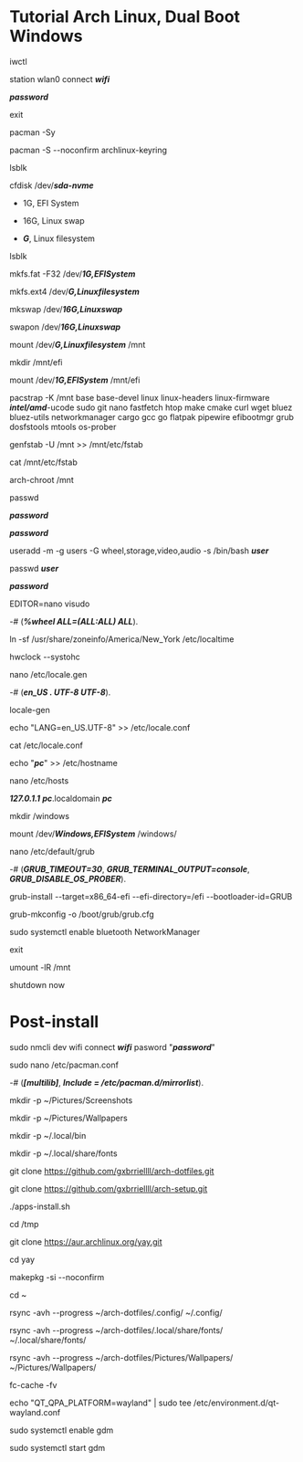 # Tutorial Arch Linux, Dual Boot Windows

iwctl

station wlan0 connect ***wifi***

***password***

exit

pacman -Sy

pacman -S --noconfirm archlinux-keyring

lsblk

cfdisk /dev/***sda-nvme***

* 1G, EFI System

* 16G, Linux swap

* ***G***, Linux filesystem

lsblk

mkfs.fat -F32 /dev/***1G,EFISystem***

mkfs.ext4 /dev/***G,Linuxfilesystem***

mkswap /dev/***16G,Linuxswap***

swapon /dev/***16G,Linuxswap***

mount /dev/***G,Linuxfilesystem*** /mnt

mkdir /mnt/efi

mount /dev/***1G,EFISystem*** /mnt/efi

pacstrap -K /mnt base base-devel linux linux-headers linux-firmware ***intel/amd***-ucode sudo git nano fastfetch htop make cmake curl wget bluez bluez-utils networkmanager cargo gcc go flatpak pipewire efibootmgr grub dosfstools mtools os-prober

genfstab -U /mnt >> /mnt/etc/fstab

cat /mnt/etc/fstab

arch-chroot /mnt

passwd

***password***

***password***

useradd -m -g users -G wheel,storage,video,audio -s /bin/bash ***user***

passwd ***user***

***password***

EDITOR=nano visudo

-# (***%wheel ALL=(ALL:ALL) ALL***).

ln -sf /usr/share/zoneinfo/America/New_York /etc/localtime

hwclock --systohc

nano /etc/locale.gen 

-# (***en_US . UTF-8 UTF-8***).

locale-gen

echo "LANG=en_US.UTF-8" >> /etc/locale.conf

cat /etc/locale.conf

echo "***pc***" >> /etc/hostname

nano /etc/hosts

***127.0.1.1***        ***pc***.localdomain        ***pc***

mkdir /windows

mount /dev/***Windows,EFISystem*** /windows/

nano /etc/default/grub

-# (***GRUB_TIMEOUT=30***, ***GRUB_TERMINAL_OUTPUT=console***, ***GRUB_DISABLE_OS_PROBER***).

grub-install --target=x86_64-efi --efi-directory=/efi --bootloader-id=GRUB

grub-mkconfig -o /boot/grub/grub.cfg

sudo systemctl enable bluetooth NetworkManager

exit

umount -lR /mnt

shutdown now

# Post-install

sudo nmcli dev wifi connect ***wifi*** pasword "***password***"

sudo nano /etc/pacman.conf

-# (***[multilib]***, ***Include = /etc/pacman.d/mirrorlist***).

mkdir -p ~/Pictures/Screenshots 

mkdir -p ~/Pictures/Wallpapers

mkdir -p ~/.local/bin

mkdir -p ~/.local/share/fonts

git clone https://github.com/gxbrriellll/arch-dotfiles.git

git clone https://github.com/gxbrriellll/arch-setup.git

./apps-install.sh

cd /tmp

git clone https://aur.archlinux.org/yay.git

cd yay

makepkg -si --noconfirm

cd ~

rsync -avh --progress ~/arch-dotfiles/.config/ ~/.config/

rsync -avh --progress ~/arch-dotfiles/.local/share/fonts/ ~/.local/share/fonts/

rsync -avh --progress ~/arch-dotfiles/Pictures/Wallpapers/ ~/Pictures/Wallpapers/

fc-cache -fv

echo "QT_QPA_PLATFORM=wayland" | sudo tee /etc/environment.d/qt-wayland.conf

sudo systemctl enable gdm

sudo systemctl start gdm
